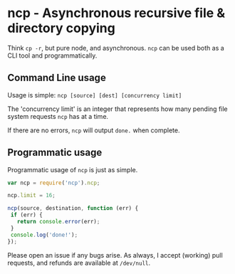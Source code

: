 # ncp - Asynchronous recursive file & directory copying

Think `cp -r`, but pure node, and asynchronous.  `ncp` can be used both as a CLI tool and programmatically.

## Command Line usage

Usage is simple: `ncp [source] [dest] [concurrency limit]`

The 'concurrency limit' is an integer that represents how many pending file system requests `ncp` has at a time.

If there are no errors, `ncp` will output `done.` when complete.

## Programmatic usage

Programmatic usage of `ncp` is just as simple.  

```javascript
var ncp = require('ncp').ncp;

ncp.limit = 16;

ncp(source, destination, function (err) {
 if (err) {
   return console.error(err);
 }
 console.log('done!');
});
```

Please open an issue if any bugs arise.  As always, I accept (working) pull requests, and refunds are available at `/dev/null`.
